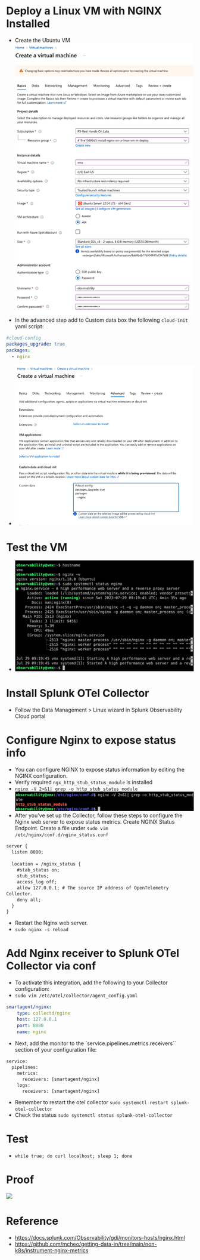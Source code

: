 # Deploy a Linux VM with NGINX Installed
- Create the Ubuntu VM ![](1.png)
- In the advanced step add to Custom data box the following `cloud-init` yaml script:
```yml
#cloud-config
packages_upgrade: true
packages:
  - nginx
```
- ![](2.png)

# Test the VM
- ![](3.png)

# Install Splunk OTel Collector
- Follow the Data Management > Linux wizard in Splunk Observability Cloud portal

# Configure Nginx to expose status info
- You can configure NGINX to expose status information by editing the NGINX configuration. 
- Verify required  `ngx_http_stub_status_module` is installed 
- `nginx -V 2>&1| grep -o http_stub_status_module` ![](4.png)
- After you’ve set up the Collector, follow these steps to configure the Nginx web server to expose status metrics. Create NGINX Status Endpoint. Create a file under `sudo vim /etc/nginx/conf.d/nginx_status.conf`
```
server {
  listen 8080;

  location = /nginx_status {
    #stab_status on;
    stub_status;
    access_log off;
    allow 127.0.0.1; # The source IP address of OpenTelemetry Collector.
    deny all;
  }
}
```
- Restart the Nginx web server. 
- `sudo nginx -s reload`

# Add Nginx receiver to Splunk OTel Collector via conf
- To activate this integration, add the following to your Collector configuration:
- `sudo vim /etc/otel/collector/agent_config.yaml`
```yml
smartagent/nginx:
    type: collectd/nginx
    host: 127.0.0.1
    port: 8080
    name: nginx
```
- Next, add the monitor to the `service.pipelines.metrics.receivers`` section of your configuration file:
```
service:
  pipelines:
    metrics:
      receivers: [smartagent/nginx]
    logs:
      receivers: [smartagent/nginx]
```
- Remember to restart the otel collector `sudo systemctl restart splunk-otel-collector`
- Check the status `sudo systemctl status splunk-otel-collector`

# Test
- `while true; do curl localhost; sleep 1; done`

# Proof
![](proof.png)

# Reference
- https://docs.splunk.com/Observability/gdi/monitors-hosts/nginx.html
- https://github.com/mcheo/getting-data-in/tree/main/non-k8s/instrument-nginx-metrics

